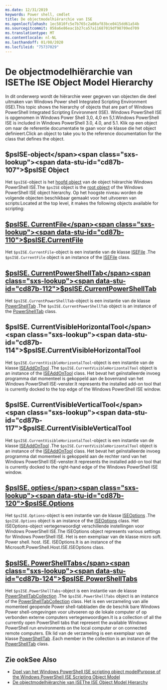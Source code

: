 ```yaml
---
ms.date: 12/31/2019
keywords: Power shell, cmdlet
title: De objectmodelhiërarchie van ISE
ms.openlocfilehash: 1ec5810fc5e7b765c2a08af83bce0415dd61a54b
ms.sourcegitcommit: 058a6e86eac1b27ca57a11687019df98709ed709
ms.translationtype: MT
ms.contentlocale: nl-NL
ms.lasthandoff: 01/08/2020
ms.locfileid: "75737029"
---
```

# <a name="the-ise-object-model-hierarchy"></a><span data-ttu-id="cd87b-103">De objectmodelhiërarchie van ISE</span><span class="sxs-lookup"><span data-stu-id="cd87b-103">The ISE Object Model Hierarchy</span></span>

<span data-ttu-id="cd87b-104">In dit onderwerp wordt de hiërarchie weer gegeven van objecten die deel uitmaken van Windows Power shell Integrated Scripting Environment (ISE).</span><span class="sxs-lookup"><span data-stu-id="cd87b-104">This topic shows the hierarchy of objects that are part of Windows PowerShell Integrated Scripting Environment (ISE).</span></span> <span data-ttu-id="cd87b-105">Windows PowerShell ISE is opgenomen in Windows Power Shell 3,0, 4,0 en 5,1.</span><span class="sxs-lookup"><span data-stu-id="cd87b-105">Windows PowerShell ISE is included in Windows PowerShell 3.0, 4.0, and 5.1.</span></span> <span data-ttu-id="cd87b-106">Klik op een object om naar de referentie documentatie te gaan voor de klasse die het object definieert.</span><span class="sxs-lookup"><span data-stu-id="cd87b-106">Click an object to take you to the reference documentation for the class that defines the object.</span></span>

## <a name="psise-object"></a><span data-ttu-id="cd87b-107">$psISE-object</span><span class="sxs-lookup"><span data-stu-id="cd87b-107">$psISE Object</span></span>

<span data-ttu-id="cd87b-108">Het `$psISE`-object is het [hoofd object](The-ObjectModelRoot-Object.md) van de object hiërarchie Windows PowerShell ISE.</span><span class="sxs-lookup"><span data-stu-id="cd87b-108">The `$psISE` object is the [root object](The-ObjectModelRoot-Object.md) of the Windows PowerShell ISE object hierarchy.</span></span> <span data-ttu-id="cd87b-109">Op het hoogste niveau worden de volgende objecten beschikbaar gemaakt voor het uitvoeren van scripts:</span><span class="sxs-lookup"><span data-stu-id="cd87b-109">Located at the top level, it makes the following objects available for scripting:</span></span>

## <a name="psisecurrentfilethe-isefile-objectmd"></a>[<span data-ttu-id="cd87b-110">$psISE. CurrentFile</span><span class="sxs-lookup"><span data-stu-id="cd87b-110">$psISE.CurrentFile</span></span>](The-ISEFile-Object.md)

<span data-ttu-id="cd87b-111">Het `$psISE.CurrentFile`-object is een instantie van de klasse [ISEFile](The-ISEFile-Object.md) .</span><span class="sxs-lookup"><span data-stu-id="cd87b-111">The `$psISE.CurrentFile` object is an instance of the [ISEFile](The-ISEFile-Object.md) class.</span></span>

## <a name="psisecurrentpowershelltabthe-powershelltab-objectmd"></a>[<span data-ttu-id="cd87b-112">$psISE. CurrentPowerShellTab</span><span class="sxs-lookup"><span data-stu-id="cd87b-112">$psISE.CurrentPowerShellTab</span></span>](The-PowerShellTab-Object.md)

<span data-ttu-id="cd87b-113">Het `$psISE.CurrentPowerShellTab`-object is een instantie van de klasse [PowerShellTab](The-PowerShellTab-Object.md) .</span><span class="sxs-lookup"><span data-stu-id="cd87b-113">The `$psISE.CurrentPowerShellTab` object is an instance of the [PowerShellTab](The-PowerShellTab-Object.md) class.</span></span>

## <a name="psisecurrentvisiblehorizontaltool"></a><span data-ttu-id="cd87b-114">$psISE. CurrentVisibleHorizontalTool</span><span class="sxs-lookup"><span data-stu-id="cd87b-114">$psISE.CurrentVisibleHorizontalTool</span></span>

<span data-ttu-id="cd87b-115">Het `$psISE.CurrentVisibleHorizontalTool`-object is een instantie van de klasse [ISEAddOnTool](The-ISEAddOnTool-Object.md) .</span><span class="sxs-lookup"><span data-stu-id="cd87b-115">The `$psISE.CurrentVisibleHorizontalTool` object is an instance of the [ISEAddOnTool](The-ISEAddOnTool-Object.md) class.</span></span> <span data-ttu-id="cd87b-116">Het bevat het geïnstalleerde invoeg programma dat momenteel is gekoppeld aan de bovenrand van het Windows PowerShell ISE-venster.</span><span class="sxs-lookup"><span data-stu-id="cd87b-116">It represents the installed add-on tool that is currently docked to the top edge of the Windows PowerShell ISE window.</span></span>

## <a name="psisecurrentvisibleverticaltool"></a><span data-ttu-id="cd87b-117">$psISE. CurrentVisibleVerticalTool</span><span class="sxs-lookup"><span data-stu-id="cd87b-117">$psISE.CurrentVisibleVerticalTool</span></span>

<span data-ttu-id="cd87b-118">Het `$psISE.CurrentVisibleHorizontalTool`-object is een instantie van de klasse [ISEAddOnTool](The-ISEAddOnTool-Object.md) .</span><span class="sxs-lookup"><span data-stu-id="cd87b-118">The `$psISE.CurrentVisibleHorizontalTool` object is an instance of the [ISEAddOnTool](The-ISEAddOnTool-Object.md) class.</span></span> <span data-ttu-id="cd87b-119">Het bevat het geïnstalleerde invoeg programma dat momenteel is gekoppeld aan de rechter rand van het Windows PowerShell ISE-venster.</span><span class="sxs-lookup"><span data-stu-id="cd87b-119">It represents the installed add-on tool that is currently docked to the right-hand edge of the Windows PowerShell ISE window.</span></span>

## <a name="psiseoptionsthe-iseoptions-objectmd"></a>[<span data-ttu-id="cd87b-120">$psISE. opties</span><span class="sxs-lookup"><span data-stu-id="cd87b-120">$psISE.Options</span></span>](The-ISEOptions-Object.md)

<span data-ttu-id="cd87b-121">Het `$psISE.Options`-object is een instantie van de klasse [ISEOptions](The-ISEOptions-Object.md) .</span><span class="sxs-lookup"><span data-stu-id="cd87b-121">The `$psISE.Options` object is an instance of the [ISEOptions](The-ISEOptions-Object.md) class.</span></span> <span data-ttu-id="cd87b-122">Het ISEOptions-object vertegenwoordigt verschillende instellingen voor Windows PowerShell ISE.</span><span class="sxs-lookup"><span data-stu-id="cd87b-122">The ISEOptions object represents various settings for Windows PowerShell ISE.</span></span> <span data-ttu-id="cd87b-123">Het is een exemplaar van de klasse micro soft. Power shell. host. ISE. ISEOptions.</span><span class="sxs-lookup"><span data-stu-id="cd87b-123">It is an instance of the Microsoft.PowerShell.Host.ISE.ISEOptions class.</span></span>

## <a name="psisepowershelltabsthe-powershelltabcollection-objectmd"></a>[<span data-ttu-id="cd87b-124">$psISE. PowerShellTabs</span><span class="sxs-lookup"><span data-stu-id="cd87b-124">$psISE.PowerShellTabs</span></span>](The-PowerShellTabCollection-Object.md)

<span data-ttu-id="cd87b-125">Het `$psISE.PowerShellTabs`-object is een instantie van de klasse [PowerShellTabCollection](The-PowerShellTabCollection-Object.md) .</span><span class="sxs-lookup"><span data-stu-id="cd87b-125">The `$psISE.PowerShellTabs` object is an instance of the [PowerShellTabCollection](The-PowerShellTabCollection-Object.md) class.</span></span> <span data-ttu-id="cd87b-126">Het is een verzameling van alle momenteel geopende Power shell-tabbladen die de beschik bare Windows Power shell-omgevingen voor uitvoeren op de lokale computer of op verbonden externe computers vertegenwoordigen.</span><span class="sxs-lookup"><span data-stu-id="cd87b-126">It is a collection of all the currently open PowerShell tabs that represent the available Windows PowerShell run environments on the local computer or on connected remote computers.</span></span> <span data-ttu-id="cd87b-127">Elk lid van de verzameling is een exemplaar van de klasse [PowerShellTab](The-PowerShellTab-Object.md) .</span><span class="sxs-lookup"><span data-stu-id="cd87b-127">Each member in the collection is an instance of the [PowerShellTab](The-PowerShellTab-Object.md) class.</span></span>

## <a name="see-also"></a><span data-ttu-id="cd87b-128">Zie ook</span><span class="sxs-lookup"><span data-stu-id="cd87b-128">See Also</span></span>

- [<span data-ttu-id="cd87b-129">Doel van het Windows PowerShell ISE scripting object model</span><span class="sxs-lookup"><span data-stu-id="cd87b-129">Purpose of the Windows PowerShell ISE Scripting Object Model</span></span>](Purpose-of-the-Windows-PowerShell-ISE-Scripting-Object-Model.md)
- [<span data-ttu-id="cd87b-130">De objectmodelhiërarchie van ISE</span><span class="sxs-lookup"><span data-stu-id="cd87b-130">The ISE Object Model Hierarchy</span></span>](The-ISE-Object-Model-Hierarchy.md)
